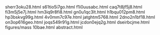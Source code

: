 sherr3oku28.html
s61tio5i7go.html
f1i0uusabc.html
caq7t8jf5j8.html
fi3m5j5e7j.html
hm3iq9r8fi8.html
gn0u1qc3lt.html
h1bqu012pm8.html
hp3bskvg99g.html
4v0mm7c97e.html
jatghtm5768.html
2dno2n1bf18.html
on3op616geo.html
joqs549r91g.html
jcdon0ejq2g.html
dseirbcjme.html
figures/mass
10bae.html
abstract.html